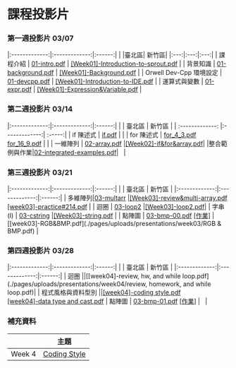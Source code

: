 # 課程投影片

### 第一週投影片 03/07

|:-------------:|:-------------:|:------:|
|    |臺北區| 新竹區|
|:---:|:---:|:---:|
| 課程介紹 | [01-intro.pdf](./pages/uploads/presentations/week01/01-intro.pdf) | [[Week01]-Introduction-to-sprout.pdf](./pages/uploads/presentations/week01/[Sprout][2015][Week01]-Introduction-to-sprout.pdf) |
| 背景知識 | [01-background.pdf](./pages/uploads/presentations/week01/01-background.pdf) | [[Week01]-Background.pdf](./pages/uploads/presentations/week01/[Sprout][2015][Week01]-Background.pdf) |
| Orwell Dev-Cpp 環境設定 | [01-devcpp.pdf](./pages/uploads/presentations/week01/01-devcpp.pdf) | [[Week01]-Introduction-to-IDE.pdf](./pages/uploads/presentations/week01/[Sprout][2015][Week01]-Introduction-to-IDE.pdf) |
| 運算式與變數 | [01-expr.pdf](./pages/uploads/presentations/week01/01-expr.pdf) | [[Week01]-Expression&Variable.pdf](./pages/uploads/presentations/week01/[Sprout][2015][Week01]-Expression&Variable.pdf) |


### 第二週投影片 03/14

|:-------------:|:-------------:|:------:|
|               | 臺北區         | 新竹區  |
| :-------------: |:-------------:| :-----:|
| if 陳述式      | [if.pdf](./pages/uploads/presentations/week02/if.pdf) |    |
| for 陳述式     | [for_4_3.pdf](./pages/uploads/presentations/week02/for_4_3.pdf) [for_16_9.pdf](./pages/uploads/presentations/week02/for_16_9.pdf)      |     |
| 一維陣列 |  [02-array.pdf](./pages/uploads/presentations/week02/02-array.pdf)      |[[Week02]-if&for&array.pdf](./pages/uploads/presentations/week02/Hsinchu0314.pdf)|
|整合範例與作業|[02-integrated-examples.pdf](./pages/uploads/presentations/week02/02-integrated-examples.pdf)| &nbsp; |


### 第三週投影片 03/21

|:-------------:|:-------------:|:------:|
|               | 臺北區        | 新竹區 |
|:-------------:|:-------------:|:------:|
| 多維陣列|[03-multarr](./pages/uploads/presentations/week03/multarr/slides.html) |[[Week03]-review&multi-array.pdf](./pages/uploads/presentations/week03/0321hw&review&multi-array.pdf)<br>[[week03]-practice#214.pdf](./pages/uploads/presentations/week03/214landmine.pdf) |
| 迴圈 | [03-loop2](./pages/uploads/presentations/week03/loop2/slides.html) |[[Week03]-loop2.pdf](./pages/uploads/presentations/week03/0321loop.pdf)|
| 字串(I) | [03-cstring](./pages/uploads/presentations/week03/cstring/slides.html) |[[Week03]-string.pdf](./pages/uploads/presentations/week03/0321string.pdf) |
| 點陣圖 | [03-bmp-00.pdf](./pages/uploads/presentations/week03/03-bmp-00.pdf) [[作業]](http://tw-csie-sprout.github.io/programming15spring/#!homework.md#點陣圖_%28第一階段%29) | [[week03]-RGB&BMP.pdf](./pages/uploads/presentations/week03/RGB & BMP.pdf)  |


### 第四週投影片 03/28
|:-------------:|:-------------:|:------:|
|               | 臺北區        | 新竹區 |
|:-------------:|:-------------:|:------:|
| 迴圈 ||[[week04]-review, hw, and while loop.pdf](./pages/uploads/presentations/week04/review, homework, and while loop.pdf)|
| 程式風格與資料型別 ||[[week04]-coding style.pdf](./pages/uploads/presentations/week04/CodingStyle.pdf)<br>[[week04]-data type and cast.pdf](./pages/uploads/presentations/week04/Data-type-cast.pdf)
| 點陣圖 | [03-bmp-01.pdf](./pages/uploads/presentations/week04/03-bmp-01.pdf) [[作業]](http://tw-csie-sprout.github.io/programming15spring/#!homework.md#點陣圖_%28第一階段%29) | &nbsp; |


### 補充資料
|           | 主題 |
|:---------:|:----:|
| Week 4    | [Coding Style](./pages/uploads/presentations/other/codingstyle.pdf) |
